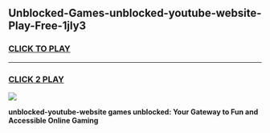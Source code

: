 
## Unblocked-Games-unblocked-youtube-website-Play-Free-1jly3
<h3>
<a href="https://premium76.site?title=unblocked-youtube-website&ref=10A">CLICK TO PLAY</a></h3>
<hr>

<h3>
<a href="https://premium76.site?title=unblocked-youtube-website&ref=10A">CLICK 2 PLAY</a>
  
</h3>

<a href="https://premium76.site?title=unblocked-youtube-website&ref=10A"><img src="https://clearcache.store/games.png"></a>


**unblocked-youtube-website games unblocked: Your Gateway to Fun and Accessible Online Gaming**
